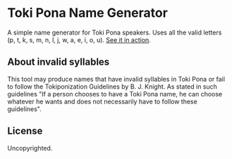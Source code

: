 # Toki Pona Name Generator

A simple name generator for Toki Pona speakers. Uses all the valid letters (p, t, k, s, m, n, l, j, w, a, e, i, o, u).
[See it in action](https://jprogr.github.io/toki-pona-name-gen/).

## About invalid syllables

This tool may produce names that have invalid syllables in Toki Pona or fail to follow the Tokiponization Guidelines by B. J. Knight. As stated in such guidelines "If a person chooses to have a Toki Pona name, he can choose whatever he wants and does not necessarily have to follow these guidelines".

## License

Uncopyrighted.
